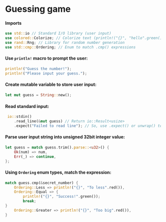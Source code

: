 # Guessing game

#### Imports

```rust
use std::io // Standard I/O library (user input)
use colored::Colorize; // Colorize text (println!("{}", "hello".green()))
use rand::Rng; // Library for random number generation
use std::cmp::Ordering; // Enum to match .cmp() expressions
```

#### Use `println!` macro to prompt the user:

```rust
println!("Guess the number!");
println!("Please input your guess.");
```

#### Create mutable variable to store user input:

```rust
let mut guess = String::new();
```

#### Read standard input:

```rust
 io::stdin()
    .read_line(&mut guess) // Return io::Result<usize>
    .expect("Failed to read line"); // So, use .expect() or unwrap() to handle Result type
```

#### Parse user input string into unsigned 32bit integer value:
```rust
let guess = match guess.trim().parse::<u32>() {
    Ok(num) => num,
    Err(_) => continue,
};
```

#### Using `Ordering` enum types, match the expression:
```rust
match guess.cmp(&secret_number) {
    Ordering::Less => println!("{}", "To less".red()),
    Ordering::Equal => {
        println!("{}", "Success!".green());
        break;
}
    Ordering::Greater => println!("{}", "Too big".red()),
}
```